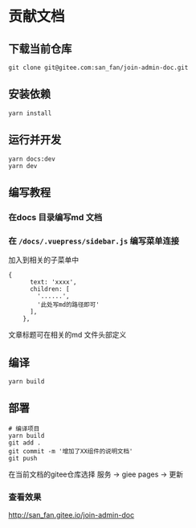 # 贡献文档
## 下载当前仓库
```
git clone git@gitee.com:san_fan/join-admin-doc.git
```
## 安装依赖
```
yarn install
```

##  运行并开发
```
yarn docs:dev
yarn dev
```

## 编写教程
###  在docs 目录编写md 文档
### 在 `/docs/.vuepress/sidebar.js` 编写菜单连接
加入到相关的子菜单中
```
{
      text: 'xxxx',
      children: [
        '......',
        '此处写md的路径即可'
      ],
    },
```
文章标题可在相关的md 文件头部定义


##  编译
```
yarn build
```

## 部署
```
# 编译项目
yarn build
git add .
git commit -m '增加了XX组件的说明文档'
git push
```
在当前文档的gitee仓库选择
服务 -> giee pages -> 更新

### 查看效果
http://san_fan.gitee.io/join-admin-doc